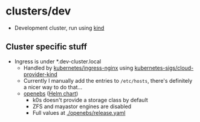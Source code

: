 # clusters/dev

- Development cluster, run using [kind](https://kind.sigs.k8s.io/)

## Cluster specific stuff

- Ingress is under *.dev-cluster.local
    - Handled by [kubernetes/ingress-nginx](https://github.com/kubernetes/ingress-nginx/tree/main) using [kubernetes-sigs/cloud-provider-kind](https://github.com/kubernetes-sigs/cloud-provider-kind)
    - Currently I manually add the entries to `/etc/hosts`, there's definitely a nicer way to do that...
    - [openebs](https://github.com/openebs/openebs/tree/develop) ([Helm chart](https://github.com/openebs/openebs/tree/develop/charts))
        - k0s doesn't provide a storage class by default
        - ZFS and mayastor engines are disabled
        - Full values at [./openebs/release.yaml](./openebs/release.yaml)
